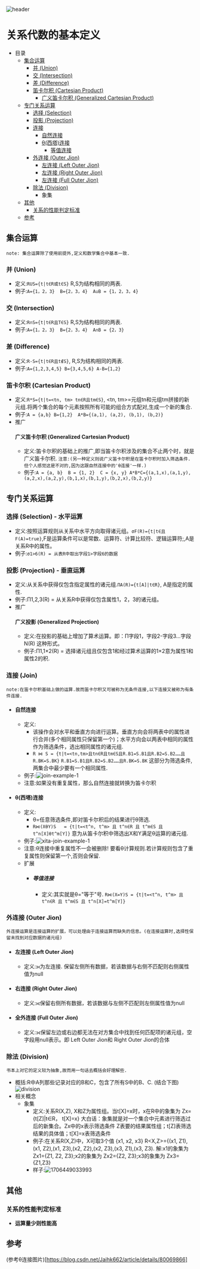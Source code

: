 ![header](./Resouces/header.png)

# 关系代数的基本定义
-   目录
    -   [集合运算](#集合运算)
        -   [并 (Union)](#并-union)
        -   [交 (Intersection)](#交-intersection)
        -   [差 (Difference)](#差-difference)
        -   [笛卡尔积 (Cartesian Product)](#笛卡尔积-cartesian-product)
            -   [广义笛卡尔积 (Generalized Cartesian Product)](#广义笛卡尔积-generalized-cartesian-product)
    -   [专门关系运算](#专门关系运算)
        -   [选择 (Selection)](#选择-selection---水平运算)
        -   [投影 (Projection)](#投影-projection---垂直运算)
        -   [连接](#连接-join)
            -   [自然连接](#自然连接)
            -   [θ(西塔)连接](#θ西塔连接)
                -   [等值连接](#等值连接)
        -   [外连接 (Outer Jion)](#外连接-outer-jion)
            -   [左连接 (Left Outer Jion)](#左连接-left-outer-jion)
            -   [左连接 (Right Outer Jion)](#右连接-right-outer-jion)
            -   [左连接 (Full Outer Jion)](#全外连接-full-outer-jion)
        -   [除法 (Division)](#除法-division)
            -   象集
    -   [其他](#其他)
        -   [关系的性能判定标准](#关系的性能判定标准)
    -   [参考](#参考)


## 集合运算
`note: 集合运算除了使用前提外,定义和数学集合中基本一致.`
### 并 (Union) 
-   定义:`RUS={t|t∈R或t∈S}` R,S为结构相同的两表.
-   例子:`A={1，2，3}  B={2，3，4}  A∪B = {1，2，3，4}`
### 交 (Intersection)
-   定义:`R∩S={t|t∈R且T∈S}` R,S为结构相同的两表.
-   例子:`A={1，2，3}  B={2，3，4}  A∩B = {2，3}`
### 差 (Difference)
-   定义:`R-S={t|t∈R且t∉S}`, R,S为结构相同的两表.
-   例子:`A={1,2,3,4,5} B={3,4,5,6} A-B={1,2}`
### 笛卡尔积 (Cartesian Product)
-   定义:`R*S={t|t=<tn, tm> tn∈R且tm∈S}`, <tn, tm>=元组tn和元组tm拼接的新元组.将两个集合的每个元素按照所有可能的组合方式配对,生成一个新的集合.
-   例子:`A = {a,b} B={1,2}  A*B={(a,1), (a,2), (b,1), (b,2)}`
-   推广
    #### 广义笛卡尔积 (Generalized Cartesian Product)
    -   定义:笛卡尔积的基础上的推广,即当笛卡尔积涉及的集合不止两个时，就是广义笛卡尔积. 
        `注意:(另一种定义则说广义笛卡尔积是在笛卡尔积时加入筛选条件.但个人感觉这是不对的,因为这跟自然连接中的'θ连接'一样.)`
    -   例子:`A = {a, b}  B = {1, 2}  C = {x, y} A*B*C={(a,1,x),(a,1,y),(a,2,x),(a,2,y),(b,1,x),(b,1,y),(b,2,x),(b,2,y)}`

## 专门关系运算
### 选择 (Selection) - 水平运算
-   定义:按照运算规则从关系中水平方向取得诸元组。`σF(R)={t|t∈且F(A)=true}`,F是运算条件可以是常数、运算符、计算比较符、逻辑运算符;,A是关系R中的属性。
-   例子:`σ1>6(R) = 从表R中取出字段1>字段6的数据`
### 投影 (Projection) - 垂直运算
-   定义:从关系中获得仅包含指定属性的诸元组.`ΠA(R)={t[A]|t∈R}`, A是指定的属性.
-   例子:Π1,2,3(R) = 从关系R中获得仅包含属性1，2，3的诸元组。
-   推广
    #### 广义投影 (Generalized Projection)
    -   定义:在投影的基础上增加了算术运算。即：Π字段1，字段2-字段3...字段N(R) 这种形式。
    -   例子:Π1,1×2(R) = 选择诸元组且仅包含1和经过算术运算的1×2意为属性1和属性2的积.

### 连接 (Join)
`note:在笛卡尔积基础上做的运算.故而笛卡尔积又可被称为无条件连接,以下连接又被称为有条件连接.`
-   #### 自然连接
    -   定义:
        -   该操作会对水平和垂直方向进行运算。垂直方向会将两表中的属性进行合并(多个相同属性只保留第一个)；水平方向会以两表中相同的属性作为筛选条件，选出相同属性的诸元组.
        -   `R ⋈ S = {t|t=<tn,tm>且tn∈R且tm∈S且R.B1=S.B1且R.B2=S.B2……且R.BK=S.BK}` `R.B1=S.B1且R.B2=S.B2……且R.BK=S.BK` 这部分为筛选条件, 两集合中最少要有一个相同属性.
    -   例子:![join-example-1](./Resouces/join-example-1.jpg)
    -   注意:如果没有重复属性，那么自然连接就转换为笛卡尔积
-   #### θ(西塔)连接
    -   定义:
        -   θ=任意筛选条件,即对笛卡尔积后的结果进行θ筛选.
        -   `R⋈(XθY)S   = {t|t=<t^n, t^m> 且 t^n∈R 且 t^m∈S 且 t^n[X]θt^m[Y]}` 意为从笛卡尔积中筛选出X和Y满足θ运算的诸元组.
    -   例子:![xita-join-example-1](./Resouces/xita-join-example-1.jpg)
    -   注意:θ连接中重复属性不一会被删除! 要看θ计算规则.若计算规则包含了重复属性则保留第一个,否则会保留.
    -   扩展
        -   ##### 等值连接
            -   定义:其实就是θ="等于"号. `R⋈(X=Y)S = {t|t=<t^n, t^m> 且 t^n∈R 且 t^m∈S 且 t^n[X]=t^m[Y]}`
### 外连接 (Outer Jion)
`外连接运算是连接运算的扩展，可以处理由于连接运算而缺失的信息。(在连接运算时,选择性保留未找到对应数据的诸元组)`
-   #### 左连接 (Left Outer Jion)
    -   定义:⟕为左连接. 保留左侧所有数据，若该数据与右侧不匹配则右侧属性值为null
-   #### 右连接 (Right Outer Jion)
    -   定义:⟖保留右侧所有数据，若该数据与左侧不匹配则左侧属性值为null
-   #### 全外连接 (Full Outer Jion)
    -   定义:⟗保留左边或右边都无法在对方集合中找到任何匹配项的诸元组，空字段用null表示。即 Left Outer Jion和 Right Outer Jion的合体

### 除法 (Division)
`书本上对它的定义较为抽象,故而用一句话去概括会好理解些.`
-   概括:R中A列那些记录对应的B和C，包含了所有S中的B、C. (结合下图) ![division](./Resouces/division.jpg)
-   相关概念
    -   象集
        -   定义:关系R(X,Z), X和Z为属性组。当t[X]=x时，x在R中的象集为 Zx={t[Z]|t∈R， t[X]=x} 大白话：象集就是对一个集合中元素进行筛选过后的新集合。Zx中的x表示筛选条件 Z表要的结果属性组；t[Z]表筛选结果的具体值；t[X]=x表筛选条件
        -   例子:在关系R(X,Z)中，X可取3个值 {x1, x2, x3} R<X,Z>={(x1, Z1),(x1, Z2),(x1, Z3),(x2, Z2),(x2, Z3),(x3, Z1),(x3, Z3). 解:x1的象集为 Zx1={Z1, Z2, Z3};x2的象集为 Zx2={Z2, Z3};x3的象集为 Zx3={Z1,Z3}
        -   样子:![1706449033993](./Resouces/1706449033993.jpg)

## 其他
### 关系的性能判定标准
-   **运算量少则性能高**

## 参考
(参考θ连接图片)[https://blog.csdn.net/Jaihk662/article/details/80069866]